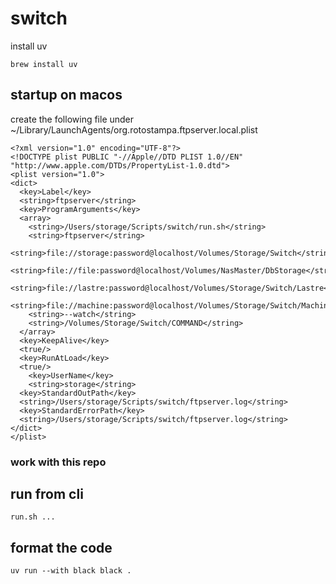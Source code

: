 # switch

install uv

```
brew install uv
```


## startup on macos

create the following file under ~/Library/LaunchAgents/org.rotostampa.ftpserver.local.plist

```
<?xml version="1.0" encoding="UTF-8"?>
<!DOCTYPE plist PUBLIC "-//Apple//DTD PLIST 1.0//EN" "http://www.apple.com/DTDs/PropertyList-1.0.dtd">
<plist version="1.0">
<dict>
  <key>Label</key>
  <string>ftpserver</string>
  <key>ProgramArguments</key>
  <array>
    <string>/Users/storage/Scripts/switch/run.sh</string>
    <string>ftpserver</string>
    <string>file://storage:password@localhost/Volumes/Storage/Switch</string>
    <string>file://file:password@localhost/Volumes/NasMaster/DbStorage</string>
    <string>file://lastre:password@localhost/Volumes/Storage/Switch/Lastre</string>
    <string>file://machine:password@localhost/Volumes/Storage/Switch/Machine</string>
    <string>--watch</string>
    <string>/Volumes/Storage/Switch/COMMAND</string>
  </array>
  <key>KeepAlive</key>
  <true/>
  <key>RunAtLoad</key>
  <true/>
    <key>UserName</key>
    <string>storage</string>
  <key>StandardOutPath</key>
  <string>/Users/storage/Scripts/switch/ftpserver.log</string>
  <key>StandardErrorPath</key>
  <string>/Users/storage/Scripts/switch/ftpserver.log</string>
</dict>
</plist>
```


### work with this repo

## run from cli

```run.sh ...```


## format the code

```uv run --with black black .```